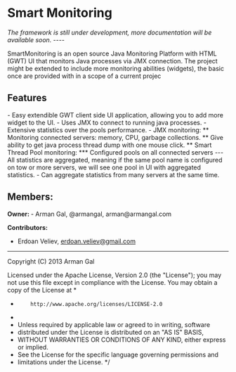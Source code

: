 <h1>Smart Monitoring</h1>
<i>The framework is still under development, more documentation will be available soon.</i>
----

SmartMonitoring is an open source Java Monitoring Platform with HTML (GWT) UI that monitors Java processes via JMX connection.
The project might be extended to include more monitoring abilities (widgets), the basic once are provided with in a scope of a current projec

<h2 name="features">Features</h2>
- Easy extendible GWT client side UI application, allowing you to add more widget to the UI.
- Uses JMX to connect to running java processes.
- Extensive statistics over the pools performance.
- JMX monitoring:
** Monitoring connected servers: memory, CPU, garbage collections.
** Give ability to get java process thread dump with one mouse click.
** Smart Thread Pool monitoring:
*** Configured pools on all connected servers
--- All statistics are aggregated, meaning if the same pool name is configured on tow or more servers, we will see one pool in UI with aggregated statistics. 
- Can aggregate statistics from many servers at the same time.
 
<h2>Members:</h2>
<b>Owner: </b>
- Arman Gal, @armangal, arman@armangal.com

<b>Contributors:</b>
- Erdoan Veliev, erdoan.veliev@gmail.com


----

 Copyright (C) 2013 Arman Gal

 Licensed under the Apache License, Version 2.0 (the "License");
 you may not use this file except in compliance with the License.
 You may obtain a copy of the License at
 *
 *         http://www.apache.org/licenses/LICENSE-2.0
 *
 * Unless required by applicable law or agreed to in writing, software
 * distributed under the License is distributed on an "AS IS" BASIS,
 * WITHOUT WARRANTIES OR CONDITIONS OF ANY KIND, either express or implied.
 * See the License for the specific language governing permissions and
 * limitations under the License.
 */
